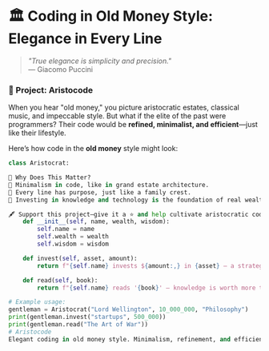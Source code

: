 # 🏛 Coding in Old Money Style: Elegance in Every Line  

> _"True elegance is simplicity and precision."_  
> — Giacomo Puccini  

### 📜 Project: **Aristocode**  
When you hear "old money," you picture aristocratic estates, classical music, and impeccable style. But what if the elite of the past were programmers? Their code would be **refined, minimalist, and efficient**—just like their lifestyle.  

Here’s how code in the **old money** style might look:  

```python
class Aristocrat:

📌 Why Does This Matter?
🔹 Minimalism in code, like in grand estate architecture.
🔹 Every line has purpose, just like a family crest.
🔹 Investing in knowledge and technology is the foundation of real wealth.

🖋 Support this project—give it a ⭐ and help cultivate aristocratic coding culture!
    def __init__(self, name, wealth, wisdom):
        self.name = name
        self.wealth = wealth
        self.wisdom = wisdom

    def invest(self, asset, amount):
        return f"{self.name} invests ${amount:,} in {asset} – a strategic decision."

    def read(self, book):
        return f"{self.name} reads '{book}' – knowledge is worth more than gold."

# Example usage:
gentleman = Aristocrat("Lord Wellington", 10_000_000, "Philosophy")
print(gentleman.invest("startups", 500_000))
print(gentleman.read("The Art of War"))
# Aristocode
Elegant coding in old money style. Minimalism, refinement, and efficiency in every line of code.
